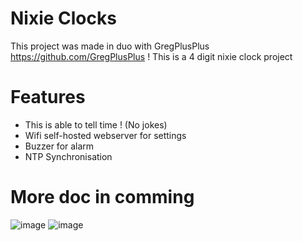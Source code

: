 # Nixie Clocks
This project was made in duo with GregPlusPlus https://github.com/GregPlusPlus !
This is a 4 digit nixie clock project

# Features
- This is able to tell time ! (No jokes)
- Wifi self-hosted webserver for settings
- Buzzer for alarm
- NTP Synchronisation

# More doc in comming

![image](https://github.com/CallMeC/NixieClocks/assets/47334555/a0c6af01-511e-4f21-a656-6dd7583009ad)
![image](https://github.com/CallMeC/NixieClocks/assets/47334555/bb6ce301-071b-4c6b-b628-209365db97bb)
